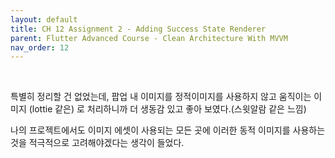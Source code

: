 ```yaml
---
layout: default
title: CH 12 Assignment 2 - Adding Success State Renderer
parent: Flutter Advanced Course - Clean Architecture With MVVM
nav_order: 12
---
```


<br>

특별히 정리할 건 없었는데, 팝업 내 이미지를 정적이미지를 사용하지 않고 움직이는 이미지 (lottie 같은) 로 처리하니까 더 생동감 있고 좋아 보였다.(스윗알람 같은 느낌)

나의 프로젝트에서도 이미지 에셋이 사용되는 모든 곳에 이러한 동적 이미지를 사용하는 것을 적극적으로 고려해야겠다는 생각이 들었다.